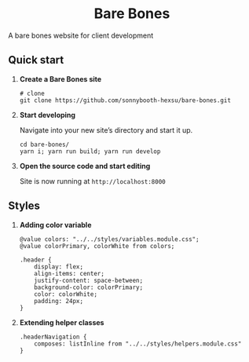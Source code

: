 <h1 align="center">
  Bare Bones
</h1>

<p>A bare bones website for client development</p>

## Quick start

1.  **Create a Bare Bones site**


    ```shell
    # clone
    git clone https://github.com/sonnybooth-hexsu/bare-bones.git
    ```

2.  **Start developing**

    Navigate into your new site’s directory and start it up.

    ```shell
    cd bare-bones/
    yarn i; yarn run build; yarn run develop
    ```

3.  **Open the source code and start editing**

    Site is now running at `http://localhost:8000`

## Styles

1.  **Adding color variable**

    ```shell
    @value colors: "../../styles/variables.module.css";
    @value colorPrimary, colorWhite from colors;

    .header {
        display: flex;
        align-items: center;
        justify-content: space-between;
        background-color: colorPrimary;
        color: colorWhite;
        padding: 24px;
    }
    ```

2.  **Extending helper classes**

    ```shell
    .headerNavigation {
        composes: listInline from "../../styles/helpers.module.css"
    }
    ```
